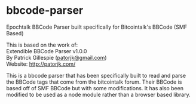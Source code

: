bbcode-parser
=============

Epochtalk BBCode Parser built specifically for Bitcointalk's BBCode (SMF Based)

This is based on the work of:  
Extendible BBCode Parser v1.0.0  
By Patrick Gillespie (patorjk@gmail.com)  
Website: http://patorjk.com/  

This is a bbcode parser that has been specifically built to read and parse the BBCode tags that come from the bitcointalk forum. Their BBCode is based off of SMF BBCode but with some modifications. It has also been modified to be used as a node module rather than a browser based library. 
